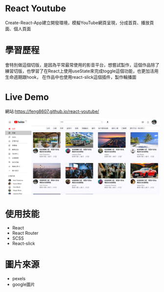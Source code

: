 # React Youtube
Create-React-App建立開發環境，模擬YouTube網頁呈現，分成首頁、播放頁面、個人頁面
# 學習歷程
會特別做這個切版，是因為平常最常使用的影音平台，想嘗試製作，這個作品除了練習切版，也學習了在React上使用useState來完成toggle這個功能，也更加活用生命週期跟hook，
在作品中也使用react-slick這個插件，製作輪播圖
# Live Demo
網站:https://feng8607.github.io/react-youtube/

![image](https://github.com/Feng8607/react-youtube/blob/master/youtubedemo.png)
# 使用技能
- React
- React Router
- SCSS
- React-slick
# 圖片來源
- pexels
- google圖片
